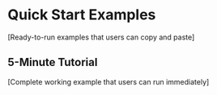 # Quick Start Examples

[Ready-to-run examples that users can copy and paste]

## 5-Minute Tutorial

[Complete working example that users can run immediately]
